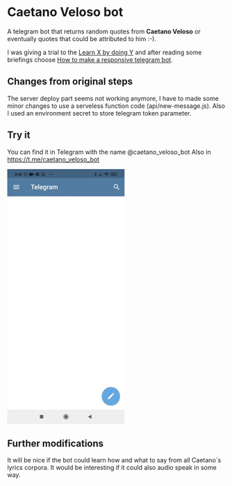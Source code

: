 ﻿# Caetano Veloso bot

A telegram bot that returns random quotes from **Caetano Veloso** or eventually quotes that could be attributed to him :-).

I was giving a trial to the [Learn X by doing Y](https://aquadzn.github.io/learn-x-by-doing-y/) and after reading some briefings choose [How to make a responsive telegram bot](https://www.sohamkamani.com/blog/2016/09/21/making-a-telegram-bot/).


## Changes from original steps

The server deploy part seems not working anymore, I have to made some minor changes to use a serveless function code  (api/new-message.js). Also I used an environment secret to store telegram token parameter. 

## Try it
You can find it in Telegram with the name @caetano_veloso_bot
Also in https://t.me/caetano_veloso_bot

![demo](demo.gif)


## Further modifications
It will be nice if the bot could learn how and what to say from all Caetano´s lyrics corpora. 
It would be interesting if it could also audio speak in some way.
